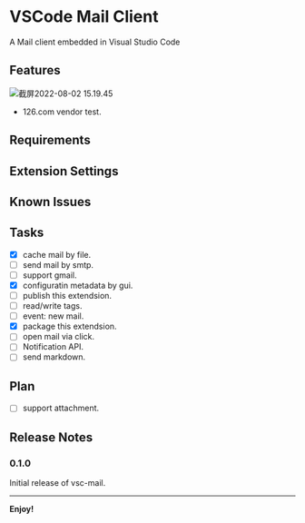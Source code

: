 # VSCode Mail Client

A Mail client embedded in Visual Studio Code

## Features

![截屏2022-08-02 15.19.45](https://tva1.sinaimg.cn/large/e6c9d24egy1h4tpoed9saj21i60u079h.jpg)

- 126.com vendor test.

## Requirements

## Extension Settings

## Known Issues

## Tasks

- [x] cache mail by file.
- [ ] send mail by smtp.
- [ ] support gmail.
- [x] configuratin metadata by gui.
- [ ] publish this extendsion.
- [ ] read/write tags.
- [ ] event: new mail.
- [x] package this extendsion.
- [ ] open mail via click.
- [ ] Notification API.
- [ ] send markdown.

## Plan

- [ ] support attachment.

## Release Notes

### 0.1.0

Initial release of vsc-mail.

-----------------------------------------------------------------------------------------------------------
**Enjoy!**
